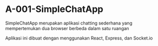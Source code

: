 # A-001-SimpleChatApp

SimpleChatApp merupakan aplikasi chatting sederhana yang mempertemukan dua browser berbeda dalam satu ruangan

Aplikasi ini dibuat dengan menggunakan React, Express, dan Socket.io
